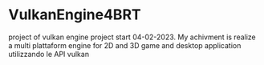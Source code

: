 # VulkanEngine4BRT
project of vulkan engine project start 04-02-2023. My achivment is realize a multi plattaform engine for 2D and 3D game and desktop application utilizzando le API vulkan
